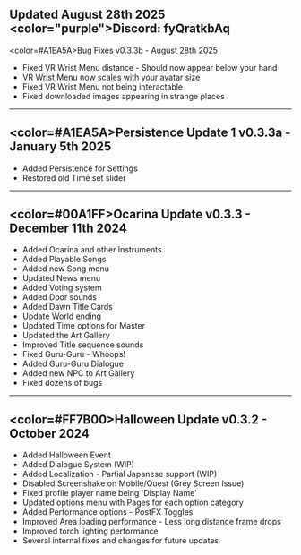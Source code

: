 Updated August 28th 2025
<color="purple">Discord: fyQratkbAq</color>
------------------------------------------------------------------------------------------
<color=#A1EA5A>Bug Fixes</color>
v0.3.3b - August 28th 2025
* Fixed VR Wrist Menu distance - Should now appear below your hand
* VR Wrist Menu now scales with your avatar size
* Fixed VR Wrist Menu not being interactable
* Fixed downloaded images appearing in strange places

------------------------------------------------------------------------------------------
<color=#A1EA5A>Persistence Update 1</color>
v0.3.3a - January 5th 2025
------------------------------------------------------------------------------------------
* Added Persistence for Settings
* Restored old Time set slider

------------------------------------------------------------------------------------------
<color=#00A1FF>Ocarina Update</color>
v0.3.3 - December 11th 2024
------------------------------------------------------------------------------------------
* Added Ocarina and other Instruments
* Added Playable Songs
* Added new Song menu
* Updated News menu
* Added Voting system
* Added Door sounds
* Added Dawn Title Cards
* Update World ending
* Updated Time options for Master
* Updated the Art Gallery
* Improved Title sequence sounds
* Fixed Guru-Guru - Whoops!
* Added Guru-Guru Dialogue
* Added new NPC to Art Gallery
* Fixed dozens of bugs

------------------------------------------------------------------------------------------
<color=#FF7B00>Halloween Update</color>
v0.3.2 - October 2024
------------------------------------------------------------------------------------------
* Added Halloween Event
* Added Dialogue System (WIP)
* Added Localization - Partial Japanese support (WIP)
* Disabled Screenshake on Mobile/Quest (Grey Screen Issue)
* Fixed profile player name being 'Display Name'
* Updated options menu with Pages for each option category
* Added Performance options - PostFX Toggles
* Improved Area loading performance - Less long distance frame drops
* Improved torch lighting performance
* Several internal fixes and changes for future updates
